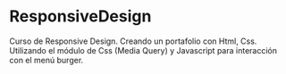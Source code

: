 # ResponsiveDesign
Curso de Responsive Design.
Creando un portafolio con Html, Css. Utilizando el módulo de Css (Media Query) y Javascript para interacción con el menú burger.
